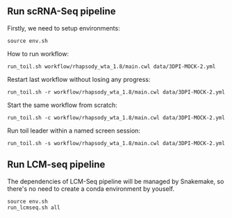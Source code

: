 ## Run scRNA-Seq pipeline

Firstly, we need to setup environments:

```shell
source env.sh
```

How to run workflow:

```shell
run_toil.sh workflow/rhapsody_wta_1.8/main.cwl data/3DPI-MOCK-2.yml
```

Restart last workflow without losing any progress:

```shell
run_toil.sh -r workflow/rhapsody_wta_1.8/main.cwl data/3DPI-MOCK-2.yml
```

Start the same workflow from scratch:

```shell
run_toil.sh -c workflow/rhapsody_wta_1.8/main.cwl data/3DPI-MOCK-2.yml
```

Run toil leader within a named screen session:

```shell
run_toil.sh -s workflow/rhapsody_wta_1.8/main.cwl data/3DPI-MOCK-2.yml
```

## Run LCM-seq pipeline

The dependencies of LCM-Seq pipeline will be managed by Snakemake, so there's no need to create a conda environment by youself.

```shell
source env.sh
run_lcmseq.sh all
```
